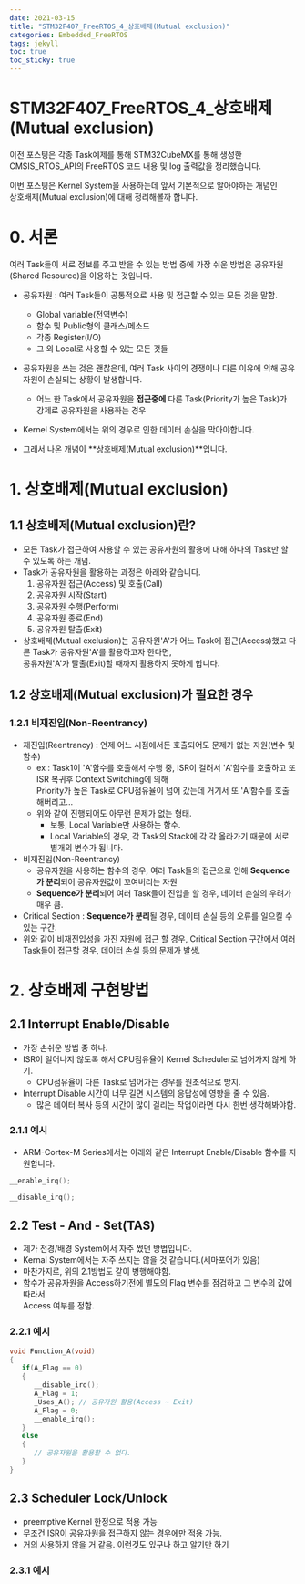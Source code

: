 ```yaml
---
date: 2021-03-15
title: "STM32F407_FreeRTOS_4_상호배제(Mutual exclusion)"
categories: Embedded_FreeRTOS
tags: jekyll
toc: true  
toc_sticky: true 
---
```


STM32F407_FreeRTOS_4_상호배제(Mutual exclusion)
=============

이전 포스팅은 각종 Task예제를 통해 STM32CubeMX를 통해 생성한    
CMSIS_RTOS_API의 FreeRTOS 코드 내용 및 log 출력값을 정리했습니다.

이번 포스팅은 Kernel System을 사용하는데 앞서 기본적으로 알아야하는 개념인    
상호배제(Mutual exclusion)에 대해 정리해볼까 합니다.

# 0. 서론
여러 Task들이 서로 정보를 주고 받을 수 있는 방법 중에 가장 쉬운 방법은 공유자원(Shared Resource)을 이용하는 것입니다.    
* 공유자원 : 여러 Task들이 공통적으로 사용 및 접근할 수 있는 모든 것을 말함.
    * Global variable(전역변수)
    * 함수 및 Public형의 클래스/메소드
    * 각종 Register(I/O)
    * 그 외 Local로 사용할 수 있는 모든 것들

* 공유자원을 쓰는 것은 괜찮은데, 여러 Task 사이의 경쟁이나 다른 이유에 의해 공유자원이 손실되는 상황이 발생합니다.
    * 어느 한 Task에서 공유자원을 **접근중에** 다른 Task(Priority가 높은 Task)가 강제로 공유자원을 사용하는 경우
* Kernel System에서는 위의 경우로 인한 데이터 손실을 막아야합니다.
* 그래서 나온 개념이 **상호배제(Mutual exclusion)**입니다.

# 1. 상호배제(Mutual exclusion)
## 1.1 상호배제(Mutual exclusion)란?
* 모든 Task가 접근하여 사용할 수 있는 공유자원의 활용에 대해 하나의 Task만 할 수 있도록 하는 개념.
* Task가 공유자원을 활용하는 과정은 아래와 같습니다.
    1. 공유자원 접근(Access) 및 호출(Call)
    2. 공유자원 시작(Start)
    3. 공유자원 수행(Perform)
    4. 공유자원 종료(End)
    5. 공유자원 탈출(Exit)
* 상호배제(Mutual exclusion)는 공유자원'A'가 어느 Task에 접근(Access)했고 다른 Task가 공유자원'A'를 활용하고자 한다면,    
  공유자원'A'가 탈출(Exit)할 때까지 활용하지 못하게 합니다.
## 1.2 상호배제(Mutual exclusion)가 필요한 경우
### 1.2.1 비재진입(Non-Reentrancy)
* 재진입(Reentrancy) : 언제 어느 시점에서든 호출되어도 문제가 없는 자원(변수 및 함수)
    * ex : Task1이 'A'함수를 호출해서 수행 중, ISR이 걸려서 'A'함수를 호출하고 또 ISR 복귀후 Context Switching에 의해    
      Priority가 높은 Task로 CPU점유율이 넘어 갔는데 거기서 또 'A'함수를 호출해버리고...
    * 위와 같이 진행되어도 아무런 문제가 없는 형태.
        * 보통, Local Variable만 사용하는 함수.
        * Local Variable의 경우, 각 Task의 Stack에 각 각 올라가기 때문에 서로 별개의 변수가 됩니다.
* 비재진입(Non-Reentrancy)
    * 공유자원을 사용하는 함수의 경우, 여러 Task들의 접근으로 인해 **Sequence가 분리**되어 공유자원값이 꼬여버리는 자원
    * **Sequence가 분리**되어 여러 Task들이 진입을 할 경우, 데이터 손실의 우려가 매우 큼.
* Critical Section : **Sequence가 분리**될 경우, 데이터 손실 등의 오류를 일으킬 수 있는 구간.
* 위와 같이 비재진입성을 가진 자원에 접근 할 경우, Critical Section 구간에서 여러 Task들이 접근할 경우, 데이터 손실 등의 문제가 발생.


# 2. 상호배제 구현방법
## 2.1 Interrupt Enable/Disable
* 가장 손쉬운 방법 중 하나.
* ISR이 일어나지 않도록 해서 CPU점유율이 Kernel Scheduler로 넘어가지 않게 하기.
    * CPU점유율이 다른 Task로 넘어가는 경우를 원초적으로 방지.
* Interrupt Disable 시간이 너무 길면 시스템의 응답성에 영향을 줄 수 있음.
    * 많은 데이터 복사 등의 시간이 많이 걸리는 작업이라면 다시 한번 생각해봐야함.
### 2.1.1 예시
* ARM-Cortex-M Series에서는 아래와 같은 Interrupt Enable/Disable 함수를 지원합니다.
~~~c
__enable_irq();
~~~

~~~c
__disable_irq();
~~~

## 2.2 Test - And - Set(TAS)
* 제가 전경/배경 System에서 자주 썼던 방법입니다.
* Kernal System에서는 자주 쓰지는 않을 것 같습니다.(세마포어가 있음)
* 마찬가지로, 위의 2.1방법도 같이 병행해야함.
* 함수가 공유자원을 Access하기전에 별도의 Flag 변수를 점검하고 그 변수의 값에 따라서    
  Access 여부를 정함.
### 2.2.1 예시
~~~c
void Function_A(void)
{
   if(A_Flag == 0)
   {
      __disable_irq();
      A_Flag = 1;
      _Uses_A(); // 공유자원 활용(Access ~ Exit)
      A_Flag = 0;
      __enable_irq();
   }
   else
   {
      // 공유자원을 활용할 수 없다.
   }
}
~~~


## 2.3 Scheduler Lock/Unlock
* preemptive Kernel 한정으로 적용 가능
* 무조건 ISR이 공유자원을 접근하지 않는 경우에만 적용 가능.
* 거의 사용하지 않을 거 같음. 이런것도 있구나 하고 알기만 하기
### 2.3.1 예시

